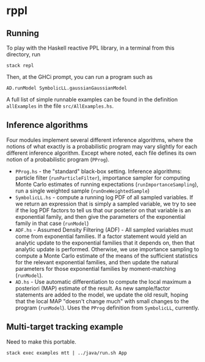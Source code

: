 # rppl

## Running

To play with the Haskell reactive PPL library,
in a terminal from this directory, run
```
stack repl
```

Then, at the GHCi prompt, you can run a program such as
```
AD.runModel SymbolicLL.gaussianGaussianModel
```

A full list of simple runnable examples can be found in the definition
`allExamples` in the file `src/AllExamples.hs`.

## Inference algorithms

Four modules implement several different inference algorithms,
where the notions of what exactly is a probabilistic program may vary
slightly for each different inference algorithm.
Except where noted, each file defines its own notion of a
probabilistic program (`PProg`).

- `PProg.hs` - the "standard" black-box setting.
  Inference algorithms: particle filter (`runParticleFilter`),
  importance sampler for computing Monte Carlo estimates
  of running expectations (`runImportanceSampling`),
  run a single weighted sample (`runOneWeightedSample`)
- `SymbolicLL.hs` - compute a running log PDF of all sampled variables.
  If we return an expression that is simply a sampled variable, we try to
  see if the log PDF factors to tell us that our posterior on that variable
  is an exponential family, and then give the parameters of the exponential
  family in that case (`runModel`)
- `ADF.hs` - Assumed Density Filtering (ADF) - All sampled variables must
  come from exponential families. If a factor statement would yield an
  analytic update to the exponential families that it depends on, then that
  analytic update is performed. Otherwise, we use importance sampling to
  compute a Monte Carlo estimate of the means of the sufficient statistics
  for the relevant exponential families, and then update the natural parameters
  for those exponential families by moment-matching (`runModel`).
- `AD.hs` - Use automatic differentiation to compute the local
  maximum a posteriori (MAP) estimate of the result. As new sample/factor
  statements are added to the model, we update the old result, hoping that
  the local MAP "doesn't change much" with small changes to the program
  (`runModel`).
  Uses the `PProg` definition from `SymbolicLL`, currently.

## Multi-target tracking example

Need to make this portable.

```
stack exec examples mtt | ../java/run.sh App
```
